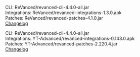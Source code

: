 CLI: ReVanced/revanced-cli-4.4.0-all.jar  
Integrations: ReVanced/revanced-integrations-1.3.0.apk  
Patches: ReVanced/revanced-patches-4.1.0.jar  
[Changelog](https://github.com/revanced/revanced-patches/releases/tag/v4.1.0)




CLI: ReVanced/revanced-cli-4.4.0-all.jar  
Integrations: YT-Advanced/revanced-integrations-0.143.0.apk  
Patches: YT-Advanced/revanced-patches-2.220.4.jar  
[Changelog](https://github.com/YT-Advanced/ReX-patches/releases/tag/v2.220.4)

